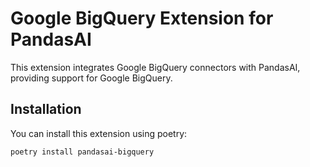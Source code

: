 # Google BigQuery Extension for PandasAI

This extension integrates Google BigQuery connectors with PandasAI, providing support for Google BigQuery.

## Installation

You can install this extension using poetry:

```bash
poetry install pandasai-bigquery
```
